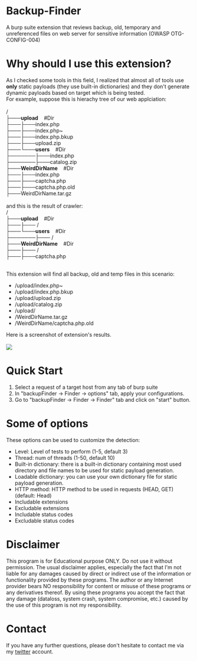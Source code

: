 # Backup-Finder
A burp suite extension that reviews backup, old, temporary and unreferenced files on web server for sensitive information (OWASP OTG-CONFIG-004)


# Why should I use this extension?
As I checked some tools in this field, I realized that almost all of tools use <b>only</b> static payloads (they use built-in dictionaries) and they don't generate dynamic payloads based on target which is being tested.</br>
For example, suppose this is hierachy tree of our web applciation:</br>
</br>/</br>
├───<b>upload</b>&nbsp;&nbsp;&nbsp;&nbsp;#Dir</br>
├───├───index.php</br>
├───├───index.php~</br>
├───├───index.php.bkup</br>
├───├───upload.zip</br>
├───└───<b>users</b>&nbsp;&nbsp;&nbsp;&nbsp;#Dir</br>
├───────├───index.php</br>
├───────├───catalog.zip</br>
├───<b>WeirdDirName</b>&nbsp;&nbsp;&nbsp;&nbsp;#Dir</br>
├───├───index.php</br>
├───├───captcha.php</br>
├───├───captcha.php.old</br>
├───WeirdDirName.tar.gz</br></br>
and this is the result of crawler:</br>
/</br>
├───<b>upload</b>&nbsp;&nbsp;&nbsp;&nbsp;#Dir</br>
├───├─── /</br>
├───└───<b>users</b>&nbsp;&nbsp;&nbsp;&nbsp;#Dir</br>
├───────├─── /</br>
├───<b>WeirdDirName</b>&nbsp;&nbsp;&nbsp;&nbsp;#Dir</br>
├───├─── /</br>
├───├───captcha.php</br></br>

This extension will find all backup, old and temp files in this scenario:</br>
* /upload/index.php~
* /upload/index.php.bkup
* /upload/upload.zip
* /upload/catalog.zip
* /upload/
* /WeirdDirName.tar.gz
* /WeirdDirName/captcha.php.old

Here is a screenshot of extension's results.</br></br>
<img src="https://cdn1.imggmi.com/uploads/2018/9/10/e86bc9fdfec3ae10d84dbad11ca21540-full.png">

# Quick Start
1. Select a request of a target host from any tab of burp suite
2. In "backupFinder -> Finder -> options" tab, apply your configurations.
3. Go to "backupFinder -> Finder -> Finder" tab and click on "start" button.

# Some of options
These options can be used to customize the detection:
* Level: Level of tests to perform (1-5, default 3)
* Thread: num of threads (1-50, default 10)
* Built-in dictionary: there is a built-in dictionary containing most used directory and file names to be used for static payload generation.
* Loadable dictionary: you can use your own dictionary file for static payload generation.
* HTTP method: HTTP method to be used in requests (HEAD, GET)(default: Head)
* Includable extensions
* Excludable extensions
* Includable status codes
* Excludable status codes

# Disclaimer
This program is for Educational purpose ONLY. Do not use it without permission. The usual disclaimer applies, especially the fact that I'm not liable for any damages caused by direct or indirect use of the information or functionality provided by these programs. The author or any Internet provider bears NO responsibility for content or misuse of these programs or any derivatives thereof. By using these programs you accept the fact that any damage (dataloss, system crash, system compromise, etc.) caused by the use of this program is not my responsibility.

# Contact
If you have any further questions, please don't hesitate to contact me via my <a href="https://twitter.com/MoeinFatehi">twitter</a> account.

